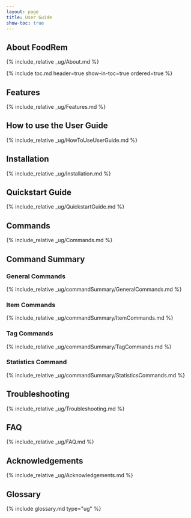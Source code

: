 ```yaml
---
layout: page
title: User Guide
show-toc: true
---
```

## About FoodRem

{% include_relative _ug/About.md %}

{% include toc.md header=true show-in-toc=true ordered=true %}

## Features

{% include_relative _ug/Features.md %}

## How to use the User Guide

{% include_relative _ug/HowToUseUserGuide.md %}

## Installation

{% include_relative _ug/Installation.md %}

## Quickstart Guide

{% include_relative _ug/QuickstartGuide.md %}

## Commands

{% include_relative _ug/Commands.md %}

## Command Summary

### General Commands

{% include_relative _ug/commandSummary/GeneralCommands.md %}

### Item Commands

{% include_relative _ug/commandSummary/ItemCommands.md %}

### Tag Commands

{% include_relative _ug/commandSummary/TagCommands.md %}

### Statistics Command

{% include_relative _ug/commandSummary/StatisticsCommands.md %}

## Troubleshooting

<!-- Added one issue that is referred to by Quick Start -->
{% include_relative _ug/Troubleshooting.md %}

## FAQ

{% include_relative _ug/FAQ.md %}

## Acknowledgements

{% include_relative _ug/Acknowledgements.md %}

## Glossary

{% include glossary.md type="ug" %}
